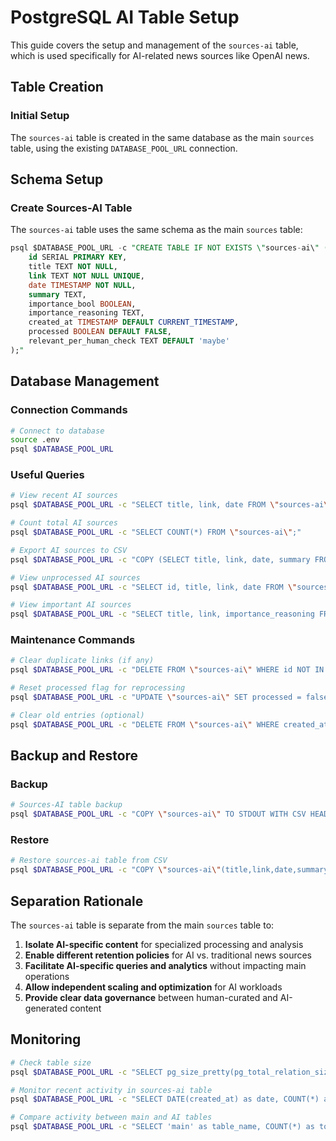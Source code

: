 # PostgreSQL AI Table Setup

This guide covers the setup and management of the `sources-ai` table, which is used specifically for AI-related news sources like OpenAI news.

## Table Creation

### Initial Setup

The `sources-ai` table is created in the same database as the main `sources` table, using the existing `DATABASE_POOL_URL` connection.

## Schema Setup

### Create Sources-AI Table

The `sources-ai` table uses the same schema as the main `sources` table:

```sql
psql $DATABASE_POOL_URL -c "CREATE TABLE IF NOT EXISTS \"sources-ai\" (
    id SERIAL PRIMARY KEY,
    title TEXT NOT NULL,
    link TEXT NOT NULL UNIQUE,
    date TIMESTAMP NOT NULL,
    summary TEXT,
    importance_bool BOOLEAN,
    importance_reasoning TEXT,
    created_at TIMESTAMP DEFAULT CURRENT_TIMESTAMP,
    processed BOOLEAN DEFAULT FALSE,
    relevant_per_human_check TEXT DEFAULT 'maybe'
);"
```



## Database Management

### Connection Commands

```bash
# Connect to database
source .env
psql $DATABASE_POOL_URL
```

### Useful Queries

```bash
# View recent AI sources
psql $DATABASE_POOL_URL -c "SELECT title, link, date FROM \"sources-ai\" WHERE created_at > NOW() - INTERVAL '1 week' ORDER BY date DESC;"

# Count total AI sources
psql $DATABASE_POOL_URL -c "SELECT COUNT(*) FROM \"sources-ai\";"

# Export AI sources to CSV
psql $DATABASE_POOL_URL -c "COPY (SELECT title, link, date, summary FROM \"sources-ai\") TO STDOUT WITH CSV HEADER;"

# View unprocessed AI sources
psql $DATABASE_POOL_URL -c "SELECT id, title, link, date FROM \"sources-ai\" WHERE processed = false ORDER BY date ASC;"

# View important AI sources
psql $DATABASE_POOL_URL -c "SELECT title, link, importance_reasoning FROM \"sources-ai\" WHERE importance_bool = true ORDER BY date DESC;"
```

### Maintenance Commands

```bash
# Clear duplicate links (if any)
psql $DATABASE_POOL_URL -c "DELETE FROM \"sources-ai\" WHERE id NOT IN (SELECT MIN(id) FROM \"sources-ai\" GROUP BY link);"

# Reset processed flag for reprocessing
psql $DATABASE_POOL_URL -c "UPDATE \"sources-ai\" SET processed = false WHERE created_at > NOW() - INTERVAL '1 day';"

# Clear old entries (optional)
psql $DATABASE_POOL_URL -c "DELETE FROM \"sources-ai\" WHERE created_at < NOW() - INTERVAL '6 months';"
```

## Backup and Restore

### Backup

```bash
# Sources-AI table backup
psql $DATABASE_POOL_URL -c "COPY \"sources-ai\" TO STDOUT WITH CSV HEADER" > sources-ai-data-$(date +%Y%m%d).csv
```

### Restore

```bash
# Restore sources-ai table from CSV
psql $DATABASE_POOL_URL -c "COPY \"sources-ai\"(title,link,date,summary,importance_bool,importance_reasoning,created_at,processed,relevant_per_human_check) FROM STDIN WITH CSV HEADER" < sources-ai-data-YYYYMMDD.csv
```

## Separation Rationale

The `sources-ai` table is separate from the main `sources` table to:

1. **Isolate AI-specific content** for specialized processing and analysis
2. **Enable different retention policies** for AI vs. traditional news sources
3. **Facilitate AI-specific queries and analytics** without impacting main operations
4. **Allow independent scaling and optimization** for AI workloads
5. **Provide clear data governance** between human-curated and AI-generated content

## Monitoring

```bash
# Check table size
psql $DATABASE_POOL_URL -c "SELECT pg_size_pretty(pg_total_relation_size('\"sources-ai\"'));"

# Monitor recent activity in sources-ai table
psql $DATABASE_POOL_URL -c "SELECT DATE(created_at) as date, COUNT(*) as sources_added FROM \"sources-ai\" WHERE created_at > NOW() - INTERVAL '7 days' GROUP BY DATE(created_at) ORDER BY date;"

# Compare activity between main and AI tables
psql $DATABASE_POOL_URL -c "SELECT 'main' as table_name, COUNT(*) as total FROM sources UNION ALL SELECT 'ai' as table_name, COUNT(*) as total FROM \"sources-ai\";"
```
